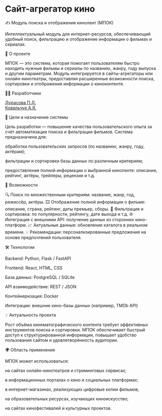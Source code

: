 # Сайт-агрегатор кино
✍️ Модуль поиска и отображения кинолент (МПОК)

Интеллектуальный модуль для интернет-ресурсов, обеспечивающий удобный поиск, фильтрацию и отображение информации о фильмах и сериалах.

📖 О проекте

МПОК — это система, которая помогает пользователям быстро находить нужные фильмы и сериалы по названию, жанру, году выпуска и другим параметрам.
Модуль интегрируется в сайты-агрегаторы или онлайн-кинотеатры, предоставляя расширенные возможности поиска, сортировки и отображения информации о киноконтенте.

👨‍💻 Разработчики

[Дурасова П.Д.](https://github.com/Polina-Durasova)  
[Ковальчук А.Я.](https://github.com/kovalchukalexandr)

🎯 Цели и назначение системы

Цель разработки — повышение качества пользовательского опыта за счёт автоматизации поиска и фильтрации фильмов.
Система предназначена для:

обработки пользовательских запросов (по названию, жанру, году, актёрам);

фильтрации и сортировки базы данных по различным критериям;

предоставления полной информации о выбранной киноленте: описание, рейтинг, актёры, трейлеры, рецензии и т.д.

🚀 Возможности

🔍 Поиск по множественным критериям: название, жанр, год, режиссёр, актёры.
🎞️ Отображение полной информации о фильме: описание, страна, рейтинг, даты премьер, сборы.
🧮 Фильтрация и сортировка: по популярности, рейтингу, дате выхода и т.д.
🌐 Интеграция с внешними API: получение данных из сторонних кино-платформ.
📈 Актуальные данные: обновление каталога в реальном времени.
💡 Рекомендации: персонализированные предложения на основе предпочтений пользователя.

🛠 Технологии

Backend: Python, Flask / FastAPI

Frontend: React, HTML, CSS

База данных: PostgreSQL / SQLite

API взаимодействие: REST / JSON

Контейнеризация: Docker

Интеграции: внешние кино-базы данных (например, TMDb API)

💡 Актуальность проекта

Рост объёма кинематографического контента требует эффективных инструментов поиска и сортировки.
МПОК обеспечивает быстрый доступ к структурированной информации, повышает удобство пользования сайтом и удовлетворённость аудитории.

🌍 Область применения

МПОК может использоваться:

на сайтах онлайн-кинотеатров и стриминговых сервисах;

в информационных порталах о кино и социальных платформах;

в интернет-магазинах, реализующих цифровые копии фильмов;

на образовательных ресурсах, изучающих киноискусство;

на сайтах кинофестивалей и культурных проектов.
